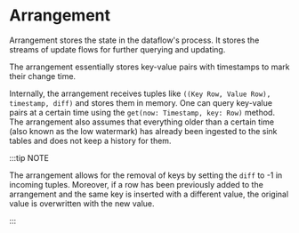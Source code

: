 # Arrangement

Arrangement stores the state in the dataflow's process. It stores the streams of update flows for further querying and updating.

The arrangement essentially stores key-value pairs with timestamps to mark their change time.

Internally, the arrangement receives tuples like
`((Key Row, Value Row), timestamp, diff)` and stores them in memory. One can query key-value pairs at a certain time using the `get(now: Timestamp, key: Row)` method.
The arrangement also assumes that everything older than a certain time (also known as the low watermark) has already been ingested to the sink tables and does not keep a history for them.

:::tip NOTE

The arrangement allows for the removal of keys by setting the `diff` to -1 in incoming tuples. Moreover, if a row has been previously added to the arrangement and the same key is inserted with a different value, the original value is overwritten with the new value.

:::
